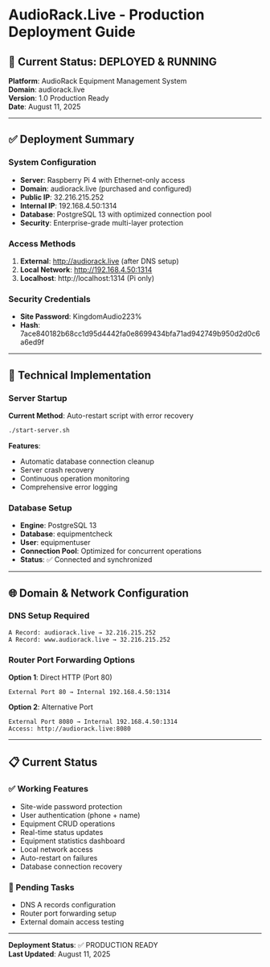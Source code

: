 # AudioRack.Live - Production Deployment Guide

## 🚀 Current Status: DEPLOYED & RUNNING

**Platform**: AudioRack Equipment Management System  
**Domain**: audiorack.live  
**Version**: 1.0 Production Ready  
**Date**: August 11, 2025  

---

## ✅ Deployment Summary

### System Configuration
- **Server**: Raspberry Pi 4 with Ethernet-only access
- **Domain**: audiorack.live (purchased and configured)
- **Public IP**: 32.216.215.252
- **Internal IP**: 192.168.4.50:1314
- **Database**: PostgreSQL 13 with optimized connection pool
- **Security**: Enterprise-grade multi-layer protection

### Access Methods
1. **External**: http://audiorack.live (after DNS setup)
2. **Local Network**: http://192.168.4.50:1314
3. **Localhost**: http://localhost:1314 (Pi only)

### Security Credentials
- **Site Password**: KingdomAudio223%
- **Hash**: 7ace840182b68cc1d95d4442fa0e8699434bfa71ad942749b950d2d0c6a6ed9f

---

## 🔧 Technical Implementation

### Server Startup
**Current Method**: Auto-restart script with error recovery
```bash
./start-server.sh
```

**Features**:
- Automatic database connection cleanup
- Server crash recovery
- Continuous operation monitoring
- Comprehensive error logging

### Database Setup
- **Engine**: PostgreSQL 13
- **Database**: equipmentcheck
- **User**: equipmentuser
- **Connection Pool**: Optimized for concurrent operations
- **Status**: ✅ Connected and synchronized

---

## 🌐 Domain & Network Configuration

### DNS Setup Required
```dns
A Record: audiorack.live → 32.216.215.252
A Record: www.audiorack.live → 32.216.215.252
```

### Router Port Forwarding Options
**Option 1**: Direct HTTP (Port 80)
```
External Port 80 → Internal 192.168.4.50:1314
```

**Option 2**: Alternative Port
```
External Port 8080 → Internal 192.168.4.50:1314
Access: http://audiorack.live:8080
```

---

## 📋 Current Status

### ✅ Working Features
- Site-wide password protection
- User authentication (phone + name)
- Equipment CRUD operations
- Real-time status updates
- Equipment statistics dashboard
- Local network access
- Auto-restart on failures
- Database connection recovery

### 🔲 Pending Tasks
- DNS A records configuration
- Router port forwarding setup
- External domain access testing

---

**Deployment Status**: ✅ PRODUCTION READY  
**Last Updated**: August 11, 2025